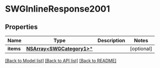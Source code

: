 # SWGInlineResponse2001

## Properties
Name | Type | Description | Notes
------------ | ------------- | ------------- | -------------
**items** | [**NSArray&lt;SWGCategory1&gt;***](SWGCategory1.md) |  | [optional] 

[[Back to Model list]](../README.md#documentation-for-models) [[Back to API list]](../README.md#documentation-for-api-endpoints) [[Back to README]](../README.md)


